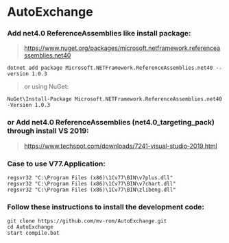 # AutoExchange

### Add net4.0 ReferenceAssemblies like install package:
> https://www.nuget.org/packages/microsoft.netframework.referenceassemblies.net40
```
dotnet add package Microsoft.NETFramework.ReferenceAssemblies.net40 --version 1.0.3
```
> or using NuGet:
```
NuGet\Install-Package Microsoft.NETFramework.ReferenceAssemblies.net40 -Version 1.0.3
```

### or Add net4.0 ReferenceAssemblies (net4.0_targeting_pack) through install VS 2019:
> https://www.techspot.com/downloads/7241-visual-studio-2019.html


### Case to use V77.Application:
```
regsvr32 "C:\Program Files (x86)\1Cv77\BIN\v7plus.dll"
regsvr32 "C:\Program Files (x86)\1Cv77\BIN\v7chart.dll"
regsvr32 "C:\Program Files (x86)\1Cv77\BIN\zlibeng.dll"
```

### Follow these instructions to install the development code:
```
git clone https://github.com/mv-rom/AutoExchange.git
cd AutoExchange
start compile.bat
```
